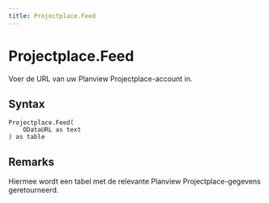 ```yaml
---
title: Projectplace.Feed
---
```


# Projectplace.Feed


Voer de URL van uw Planview Projectplace-account in.


## Syntax

```powerquery
Projectplace.Feed(
    ODataURL as text
) as table
```


## Remarks

Hiermee wordt een tabel met de relevante Planview Projectplace-gegevens geretourneerd.


